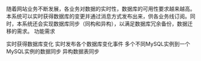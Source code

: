 随着网站业务不断发展，各业务对数据的实时性，数据库的可用性要求越来越高。
	本系统可以实时获得数据库的变更并通过消息方式发布出来，供各业务线订阅。同时，本系统还会实现数据库同步（同构和异构），以满足数据库冗余备份，数据迁移的需求。
功能需求


实时获得数据库变化
实时发布各个数据库变化事件
多个不同MySQL实例到一个MySQL实例的数据同步
异构数据表同步

